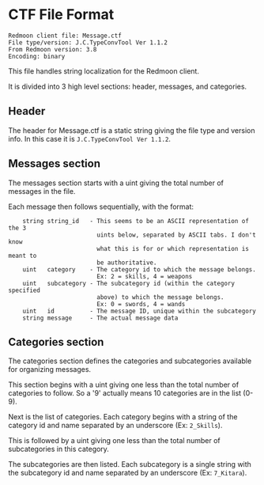 CTF File Format
===============

```
Redmoon client file: Message.ctf
File type/version: J.C.TypeConvTool Ver 1.1.2
From Redmoon version: 3.8
Encoding: binary
```

This file handles string localization for the Redmoon client.

It is divided into 3 high level sections: header, messages, and categories.

## Header

The header for Message.ctf is a static string giving the file type and
version info. In this case it is `J.C.TypeConvTool Ver 1.1.2`.

## Messages section

The messages section starts with a uint giving the total number of messages
in the file.

Each message then follows sequentially, with the format:

```
    string string_id   - This seems to be an ASCII representation of the 3
                         uints below, separated by ASCII tabs. I don't know
                         what this is for or which representation is meant to
                         be authoritative.
    uint   category    - The category id to which the message belongs.
                         Ex: 2 = skills, 4 = weapons
    uint   subcategory - The subcategory id (within the category specified
                         above) to which the message belongs.
                         Ex: 0 = swords, 4 = wands
    uint   id          - The message ID, unique within the subcategory
    string message     - The actual message data
```

## Categories section

The categories section defines the categories and subcategories available
for organizing messages.

This section begins with a uint giving one less than the total number of
categories to follow. So a '9' actually means 10 categories are in the list
(0-9).

Next is the list of categories. Each category begins with a string of the
category id and name separated by an underscore (Ex: `2_Skills`).

This is followed by a uint giving one less than the total number of
subcategories in this category.

The subcategories are then listed. Each subcategory is a single string with
the subcategory id and name separated by an underscore (Ex: `7_Kitara`).
